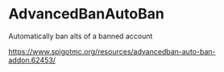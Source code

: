 # AdvancedBanAutoBan
Automatically ban alts of a banned account

https://www.spigotmc.org/resources/advancedban-auto-ban-addon.62453/
